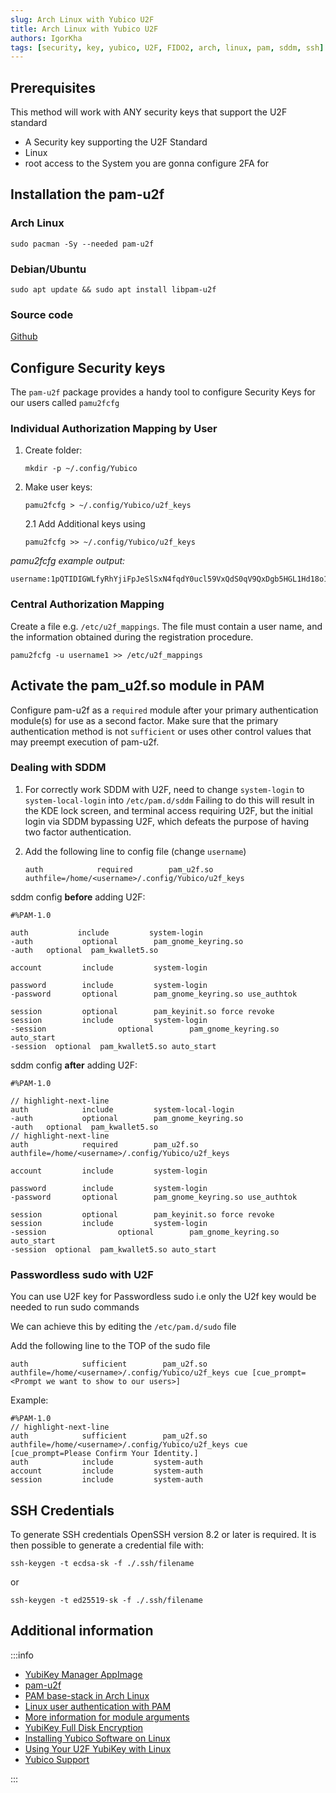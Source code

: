```yaml
---
slug: Arch Linux with Yubico U2F
title: Arch Linux with Yubico U2F
authors: IgorKha
tags: [security, key, yubico, U2F, FIDO2, arch, linux, pam, sddm, ssh]
---
```


## Prerequisites

This method will work with ANY security keys that support the U2F standard

* A Security key supporting the U2F Standard
* Linux
* root access to the System you are gonna configure 2FA for

<!--truncate-->
## Installation the pam-u2f

### Arch Linux

`sudo pacman -Sy --needed pam-u2f`

### Debian/Ubuntu

`sudo apt update && sudo apt install libpam-u2f`

### Source code

[Github](https://github.com/Yubico/pam-u2f)

## Configure Security keys

The `pam-u2f` package provides a handy tool to configure Security Keys for our users called `pamu2fcfg`

### Individual Authorization Mapping by User

1. Create folder:

    `mkdir -p ~/.config/Yubico`

2. Make user keys:

    `pamu2fcfg > ~/.config/Yubico/u2f_keys`

    2.1 Add Additional keys using

    `pamu2fcfg >> ~/.config/Yubico/u2f_keys`

_pamu2fcfg example output:_

 ```text title="~/.config/Yubico/u2f_keys"
 username:1pQTIDIGWLfyRhYjiFpJeSlSxN4fqdY0ucl59VxQdS0qV9QxDgb5HGL1Hd18o1gQ1wr9B3BP60tk4735JrIE7A==,KPMgCkrhND9yMKaImqwgywBVJlIHc8rDUVbMirXCG70X+bzld/a6HWOjaSlzUXinVp3yfofx96wgmSWkGX6poQ==,es256,+presence
 ```

### Central Authorization Mapping

Create a file e.g. `/etc/u2f_mappings`. The file must contain a user name, and the information obtained during the registration procedure.

`pamu2fcfg -u username1 >> /etc/u2f_mappings`

## Activate the pam_u2f.so module in PAM

Configure pam-u2f as a `required` module after your primary authentication module(s) for use as a second factor. Make sure that the primary authentication method is not `sufficient` or uses other control values that may preempt execution of pam-u2f.

### Dealing with SDDM

1. For correctly work SDDM with U2F, need to change `system-login` to `system-local-login` into `/etc/pam.d/sddm` Failing to do this will result in the KDE lock screen, and terminal access requiring U2F, but the initial login via SDDM bypassing U2F, which defeats the purpose of having two factor authentication.
2. Add the following line to config file (change `username`)

    `auth            required        pam_u2f.so authfile=/home/<username>/.config/Yubico/u2f_keys`

sddm config **before** adding U2F:

```text title="/etc/pam.d/sddm"
#%PAM-1.0

auth           include         system-login
-auth           optional        pam_gnome_keyring.so
-auth   optional  pam_kwallet5.so

account         include         system-login

password        include         system-login
-password       optional        pam_gnome_keyring.so use_authtok

session         optional        pam_keyinit.so force revoke
session         include         system-login
-session                optional        pam_gnome_keyring.so auto_start
-session  optional  pam_kwallet5.so auto_start
```

sddm config **after** adding U2F:

```text title="/etc/pam.d/sddm"
#%PAM-1.0

// highlight-next-line
auth            include         system-local-login
-auth           optional        pam_gnome_keyring.so
-auth   optional  pam_kwallet5.so
// highlight-next-line
auth            required        pam_u2f.so authfile=/home/<username>/.config/Yubico/u2f_keys

account         include         system-login

password        include         system-login
-password       optional        pam_gnome_keyring.so use_authtok

session         optional        pam_keyinit.so force revoke
session         include         system-login
-session                optional        pam_gnome_keyring.so auto_start
-session  optional  pam_kwallet5.so auto_start
```

### Passwordless sudo with U2F

You can use U2F key for Passwordless sudo i.e only the U2f key would be needed to run sudo commands

We can achieve this by editing the `/etc/pam.d/sudo` file

Add the following line to the TOP of the sudo file

`auth            sufficient        pam_u2f.so authfile=/home/<username>/.config/Yubico/u2f_keys cue [cue_prompt=<Prompt we want to show to our users>]`

Example:

```text title="/etc/pam.d/sudo"
#%PAM-1.0
// highlight-next-line
auth            sufficient        pam_u2f.so authfile=/home/<username>/.config/Yubico/u2f_keys cue [cue_prompt=Please Confirm Your Identity.]
auth            include         system-auth
account         include         system-auth
session         include         system-auth

```

## SSH Credentials

To generate SSH credentials OpenSSH version 8.2 or later is required. It is then possible to generate a credential file with:

`ssh-keygen -t ecdsa-sk -f ./.ssh/filename`

or

`ssh-keygen -t ed25519-sk -f ./.ssh/filename`

## Additional information

:::info

* [YubiKey Manager AppImage](https://developers.yubico.com/yubikey-manager-qt/Releases/yubikey-manager-qt-latest-linux.AppImage)
* [pam-u2f](https://github.com/Yubico/pam-u2f)
* [PAM base-stack in Arch Linux](https://wiki.archlinux.org/title/PAM#PAM_base-stack)
* [Linux user authentication with PAM](https://wiki.archlinux.org/title/YubiKey#Linux_user_authentication_with_PAM)
* [More information for module arguments](https://github.com/Yubico/pam-u2f#module-arguments)
* [YubiKey Full Disk Encryption](https://github.com/agherzan/yubikey-full-disk-encryption)
* [Installing Yubico Software on Linux](https://support.yubico.com/hc/en-us/articles/360016649039-Installing-Yubico-Software-on-Linux)
* [Using Your U2F YubiKey with Linux](https://support.yubico.com/hc/en-us/articles/360013708900-Using-Your-U2F-YubiKey-with-Linux)
* [Yubico Support](https://support.yubico.com/)

:::
